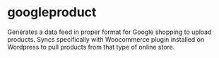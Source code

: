 # googleproduct
Generates a data feed in proper format for Google shopping to upload products.  Syncs specifically with Woocommerce plugin installed on Wordpress to pull products from that type of online store.
